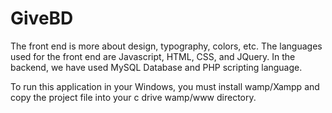 # GiveBD
The front end is more about design, typography, colors, etc. The languages used for the front end are Javascript, HTML, CSS, and JQuery.
In the backend, we have used MySQL Database and PHP scripting language.

To run this application in your Windows, you must install wamp/Xampp and copy the project file into your c drive wamp/www directory.

